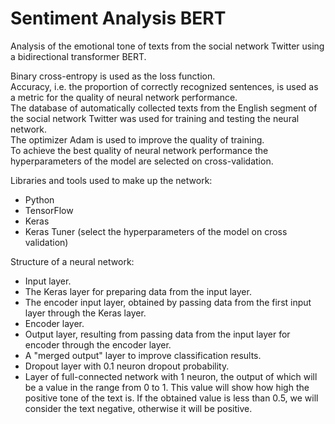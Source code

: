 # Sentiment Analysis BERT

Analysis of the emotional tone of texts from the social network Twitter using a bidirectional transformer BERT.

Binary cross-entropy is used as the loss function.<br>
Accuracy, i.e. the proportion of correctly recognized sentences, is used as a metric for the quality of neural network performance.<br>
The database of automatically collected texts from the English segment of the social network Twitter was used for training and testing the neural network.<br>
The optimizer Adam is used to improve the quality of training.<br> 
To achieve the best quality of neural network performance the hyperparameters of the model are selected on cross-validation.

<p>Libraries and tools used to make up the network:</p>

<ul>
	  <li>Python</li>
    <li>TensorFlow</li>
  	<li>Keras</li>
  	<li>Keras Tuner (select the hyperparameters of the model on cross validation)</li>
</ul>

Structure of a neural network:<br>
<ul>
	  <li>Input layer.</li>
    <li>The Keras layer for preparing data from the input layer.</li>
    <li>The encoder input layer, obtained by passing data from the first input layer through the Keras layer.</li>
    <li>Encoder layer.</li>
    <li>Output layer, resulting from passing data from the input layer for encoder through the encoder layer.</li>
    <li>A "merged output" layer to improve classification results.</li>
    <li>Dropout layer with 0.1 neuron dropout probability.</li>
    <li>Layer of full-connected network with 1 neuron, the output of which will be a value in the range from 0 to 1. This value will show how high the positive tone of the text is. If the obtained value is less than 0.5, we will consider the text negative, otherwise it will be positive.</li>
</ul>

